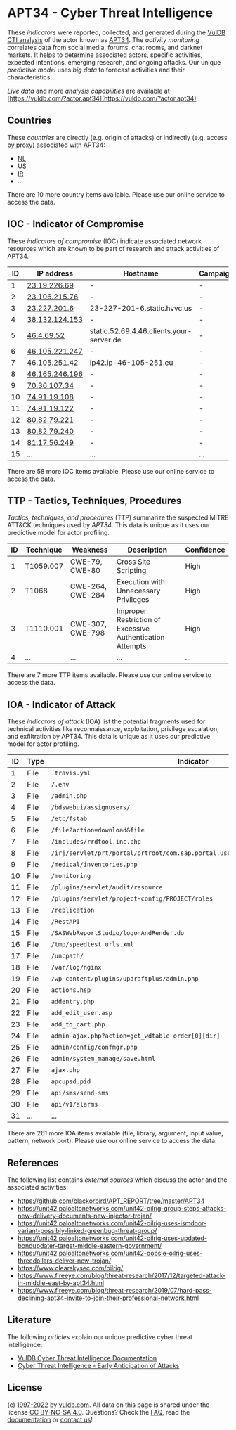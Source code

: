 # APT34 - Cyber Threat Intelligence

These _indicators_ were reported, collected, and generated during the [VulDB CTI analysis](https://vuldb.com/?kb.cti) of the actor known as [APT34](https://vuldb.com/?actor.apt34). The _activity monitoring_ correlates data from social media, forums, chat rooms, and darknet markets. It helps to determine associated actors, specific activities, expected intentions, emerging research, and ongoing attacks. Our unique _predictive model_ uses _big data_ to forecast activities and their characteristics.

_Live data_ and more _analysis capabilities_ are available at [https://vuldb.com/?actor.apt34](https://vuldb.com/?actor.apt34)

## Countries

These _countries_ are directly (e.g. origin of attacks) or indirectly (e.g. access by proxy) associated with APT34:

* [NL](https://vuldb.com/?country.nl)
* [US](https://vuldb.com/?country.us)
* [IR](https://vuldb.com/?country.ir)
* ...

There are 10 more country items available. Please use our online service to access the data.

## IOC - Indicator of Compromise

These _indicators of compromise_ (IOC) indicate associated network resources which are known to be part of research and attack activities of APT34.

ID | IP address | Hostname | Campaign | Confidence
-- | ---------- | -------- | -------- | ----------
1 | [23.19.226.69](https://vuldb.com/?ip.23.19.226.69) | - | - | High
2 | [23.106.215.76](https://vuldb.com/?ip.23.106.215.76) | - | - | High
3 | [23.227.201.6](https://vuldb.com/?ip.23.227.201.6) | 23-227-201-6.static.hvvc.us | - | High
4 | [38.132.124.153](https://vuldb.com/?ip.38.132.124.153) | - | - | High
5 | [46.4.69.52](https://vuldb.com/?ip.46.4.69.52) | static.52.69.4.46.clients.your-server.de | - | High
6 | [46.105.221.247](https://vuldb.com/?ip.46.105.221.247) | - | - | High
7 | [46.105.251.42](https://vuldb.com/?ip.46.105.251.42) | ip42.ip-46-105-251.eu | - | High
8 | [46.165.246.196](https://vuldb.com/?ip.46.165.246.196) | - | - | High
9 | [70.36.107.34](https://vuldb.com/?ip.70.36.107.34) | - | - | High
10 | [74.91.19.108](https://vuldb.com/?ip.74.91.19.108) | - | - | High
11 | [74.91.19.122](https://vuldb.com/?ip.74.91.19.122) | - | - | High
12 | [80.82.79.221](https://vuldb.com/?ip.80.82.79.221) | - | - | High
13 | [80.82.79.240](https://vuldb.com/?ip.80.82.79.240) | - | - | High
14 | [81.17.56.249](https://vuldb.com/?ip.81.17.56.249) | - | - | High
15 | ... | ... | ... | ...

There are 58 more IOC items available. Please use our online service to access the data.

## TTP - Tactics, Techniques, Procedures

_Tactics, techniques, and procedures_ (TTP) summarize the suspected MITRE ATT&CK techniques used by _APT34_. This data is unique as it uses our predictive model for actor profiling.

ID | Technique | Weakness | Description | Confidence
-- | --------- | -------- | ----------- | ----------
1 | T1059.007 | CWE-79, CWE-80 | Cross Site Scripting | High
2 | T1068 | CWE-264, CWE-284 | Execution with Unnecessary Privileges | High
3 | T1110.001 | CWE-307, CWE-798 | Improper Restriction of Excessive Authentication Attempts | High
4 | ... | ... | ... | ...

There are 7 more TTP items available. Please use our online service to access the data.

## IOA - Indicator of Attack

These _indicators of attack_ (IOA) list the potential fragments used for technical activities like reconnaissance, exploitation, privilege escalation, and exfiltration by APT34. This data is unique as it uses our predictive model for actor profiling.

ID | Type | Indicator | Confidence
-- | ---- | --------- | ----------
1 | File | `.travis.yml` | Medium
2 | File | `/.env` | Low
3 | File | `/admin.php` | Medium
4 | File | `/bdswebui/assignusers/` | High
5 | File | `/etc/fstab` | Medium
6 | File | `/file?action=download&file` | High
7 | File | `/includes/rrdtool.inc.php` | High
8 | File | `/irj/servlet/prt/portal/prtroot/com.sap.portal.usermanagement.admin.UserMapping` | High
9 | File | `/medical/inventories.php` | High
10 | File | `/monitoring` | Medium
11 | File | `/plugins/servlet/audit/resource` | High
12 | File | `/plugins/servlet/project-config/PROJECT/roles` | High
13 | File | `/replication` | Medium
14 | File | `/RestAPI` | Medium
15 | File | `/SASWebReportStudio/logonAndRender.do` | High
16 | File | `/tmp/speedtest_urls.xml` | High
17 | File | `/uncpath/` | Medium
18 | File | `/var/log/nginx` | High
19 | File | `/wp-content/plugins/updraftplus/admin.php` | High
20 | File | `actions.hsp` | Medium
21 | File | `addentry.php` | Medium
22 | File | `add_edit_user.asp` | High
23 | File | `add_to_cart.php` | High
24 | File | `admin-ajax.php?action=get_wdtable order[0][dir]` | High
25 | File | `admin/config/confmgr.php` | High
26 | File | `admin/system_manage/save.html` | High
27 | File | `ajax.php` | Medium
28 | File | `apcupsd.pid` | Medium
29 | File | `api/sms/send-sms` | High
30 | File | `api/v1/alarms` | High
31 | ... | ... | ...

There are 261 more IOA items available (file, library, argument, input value, pattern, network port). Please use our online service to access the data.

## References

The following list contains _external sources_ which discuss the actor and the associated activities:

* https://github.com/blackorbird/APT_REPORT/tree/master/APT34
* https://unit42.paloaltonetworks.com/unit42-oilrig-group-steps-attacks-new-delivery-documents-new-injector-trojan/
* https://unit42.paloaltonetworks.com/unit42-oilrig-uses-ismdoor-variant-possibly-linked-greenbug-threat-group/
* https://unit42.paloaltonetworks.com/unit42-oilrig-uses-updated-bondupdater-target-middle-eastern-government/
* https://unit42.paloaltonetworks.com/unit42-oopsie-oilrig-uses-threedollars-deliver-new-trojan/
* https://www.clearskysec.com/oilrig/
* https://www.fireeye.com/blog/threat-research/2017/12/targeted-attack-in-middle-east-by-apt34.html
* https://www.fireeye.com/blog/threat-research/2019/07/hard-pass-declining-apt34-invite-to-join-their-professional-network.html

## Literature

The following _articles_ explain our unique predictive cyber threat intelligence:

* [VulDB Cyber Threat Intelligence Documentation](https://vuldb.com/?kb.cti)
* [Cyber Threat Intelligence - Early Anticipation of Attacks](https://www.scip.ch/en/?labs.20201022)

## License

(c) [1997-2022](https://vuldb.com/?kb.changelog) by [vuldb.com](https://vuldb.com/?kb.about). All data on this page is shared under the license [CC BY-NC-SA 4.0](https://creativecommons.org/licenses/by-nc-sa/4.0/). Questions? Check the [FAQ](https://vuldb.com/?kb.faq), read the [documentation](https://vuldb.com/?kb) or [contact us](https://vuldb.com/?contact)!
